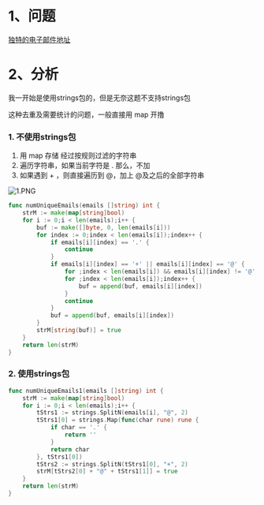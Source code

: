 # 1、问题
[独特的电子邮件地址](https://leetcode-cn.com/problems/unique-email-addresses/submissions/)
# 2、分析
我一开始是使用strings包的，但是无奈这题不支持strings包

这种去重及需要统计的问题，一般直接用 map 开撸
### 1. 不使用strings包
1. 用 map 存储 经过按规则过滤的字符串
2. 遍历字符串，如果当前字符是 . 那么，不加
3. 如果遇到 + ，则直接遍历到 @，加上 @及之后的全部字符串

![1.PNG][1]
```go
func numUniqueEmails(emails []string) int {
    strM := make(map[string]bool)
    for i := 0;i < len(emails);i++ {
        buf := make([]byte, 0, len(emails[i]))
        for index := 0;index < len(emails[i]);index++ {
            if emails[i][index] == '.' {
                continue
            }
            if emails[i][index] == '+' || emails[i][index] == '@' {
                for ;index < len(emails[i]) && emails[i][index] != '@';index++ {}
                for ;index < len(emails[i]);index++ {
                    buf = append(buf, emails[i][index])
                }
                continue
            }
            buf = append(buf, emails[i][index])
        }
        strM[string(buf)] = true
    }
    return len(strM)
}
```
### 2. 使用strings包
```go
func numUniqueEmails1(emails []string) int {
    strM := make(map[string]bool)
    for i := 0;i < len(emails);i++ {
        tStrs1 := strings.SplitN(emails[i], "@", 2)
        tStrs1[0] = strings.Map(func(char rune) rune {
            if char == '.' {
                return ''
            }
            return char
        }, tStrs1[0])
        tStrs2 := strings.SplitN(tStrs1[0], "+", 2)
        strM[tStrs2[0] + "@" + tStrs1[1]] = true
    }
    return len(strM)
}
```


  [1]: http://laijinhang.xyz/usr/uploads/2020/04/3342305383.png
